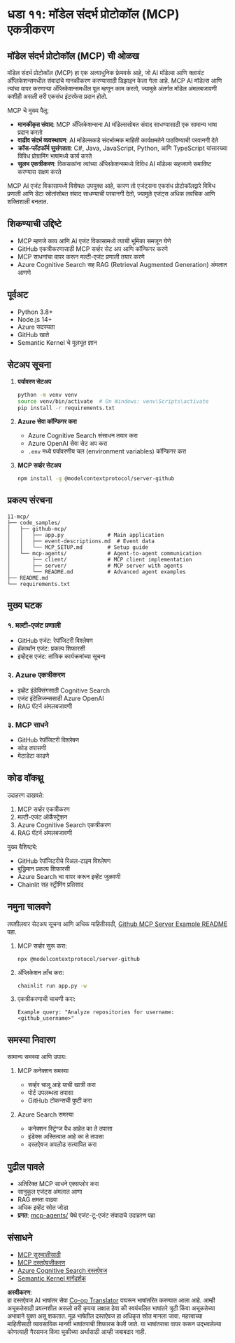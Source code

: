 <!--
CO_OP_TRANSLATOR_METADATA:
{
  "original_hash": "e255edb8423b34b4bba20263ef38f208",
  "translation_date": "2025-07-24T08:05:39+00:00",
  "source_file": "11-mcp/README.md",
  "language_code": "mr"
}
-->
# धडा ११: मॉडेल संदर्भ प्रोटोकॉल (MCP) एकत्रीकरण

## मॉडेल संदर्भ प्रोटोकॉल (MCP) ची ओळख

मॉडेल संदर्भ प्रोटोकॉल (MCP) हा एक अत्याधुनिक फ्रेमवर्क आहे, जो AI मॉडेल्स आणि क्लायंट अ‍ॅप्लिकेशन्समधील संवादांचे मानकीकरण करण्यासाठी डिझाइन केला गेला आहे. MCP AI मॉडेल्स आणि त्यांचा वापर करणाऱ्या अ‍ॅप्लिकेशन्समधील पूल म्हणून काम करतो, ज्यामुळे अंतर्गत मॉडेल अंमलबजावणी कशीही असली तरी एकसंध इंटरफेस प्रदान होतो.

MCP चे मुख्य पैलू:

- **मानकीकृत संवाद**: MCP अ‍ॅप्लिकेशन्सना AI मॉडेल्ससोबत संवाद साधण्यासाठी एक सामान्य भाषा प्रदान करतो  
- **वाढीव संदर्भ व्यवस्थापन**: AI मॉडेल्सकडे संदर्भात्मक माहिती कार्यक्षमतेने पाठविण्याची परवानगी देते  
- **क्रॉस-प्लॅटफॉर्म सुसंगतता**: C#, Java, JavaScript, Python, आणि TypeScript यांसारख्या विविध प्रोग्रामिंग भाषांमध्ये कार्य करते  
- **सुलभ एकत्रीकरण**: विकसकांना त्यांच्या अ‍ॅप्लिकेशन्समध्ये विविध AI मॉडेल्स सहजपणे समाविष्ट करण्यास सक्षम करते  

MCP AI एजंट विकासामध्ये विशेषतः उपयुक्त आहे, कारण तो एजंट्सना एकसंध प्रोटोकॉलद्वारे विविध प्रणाली आणि डेटा स्रोतांसोबत संवाद साधण्याची परवानगी देतो, ज्यामुळे एजंट्स अधिक लवचिक आणि शक्तिशाली बनतात.

## शिकण्याची उद्दिष्टे
- MCP म्हणजे काय आणि AI एजंट विकासामध्ये त्याची भूमिका समजून घेणे  
- GitHub एकत्रीकरणासाठी MCP सर्व्हर सेट अप आणि कॉन्फिगर करणे  
- MCP साधनांचा वापर करून मल्टी-एजंट प्रणाली तयार करणे  
- Azure Cognitive Search सह RAG (Retrieval Augmented Generation) अंमलात आणणे  

## पूर्वअट
- Python 3.8+  
- Node.js 14+  
- Azure सदस्यता  
- GitHub खाते  
- Semantic Kernel चे मूलभूत ज्ञान  

## सेटअप सूचना

1. **पर्यावरण सेटअप**  
   ```bash
   python -m venv venv
   source venv/bin/activate  # On Windows: venv\Scripts\activate
   pip install -r requirements.txt
   ```

2. **Azure सेवा कॉन्फिगर करा**  
   - Azure Cognitive Search संसाधन तयार करा  
   - Azure OpenAI सेवा सेट अप करा  
   - `.env` मध्ये पर्यावरणीय चल (environment variables) कॉन्फिगर करा  

3. **MCP सर्व्हर सेटअप**  
   ```bash
   npm install -g @modelcontextprotocol/server-github
   ```

## प्रकल्प संरचना

```
11-mcp/
├── code_samples/
│   ├── github-mcp/
│   │   ├── app.py              # Main application
│   │   ├── event-descriptions.md  # Event data
│   │   └── MCP_SETUP.md        # Setup guide
│   └── mcp-agents/             # Agent-to-agent communication
│       ├── client/             # MCP client implementation
│       ├── server/             # MCP server with agents
│       └── README.md           # Advanced agent examples
├── README.md
└── requirements.txt
```

## मुख्य घटक

### १. मल्टी-एजंट प्रणाली
- GitHub एजंट: रेपॉजिटरी विश्लेषण  
- हॅकाथॉन एजंट: प्रकल्प शिफारसी  
- इव्हेंट्स एजंट: तांत्रिक कार्यक्रमांच्या सूचना  

### २. Azure एकत्रीकरण
- इव्हेंट इंडेक्सिंगसाठी Cognitive Search  
- एजंट इंटेलिजन्ससाठी Azure OpenAI  
- RAG पॅटर्न अंमलबजावणी  

### ३. MCP साधने
- GitHub रेपॉजिटरी विश्लेषण  
- कोड तपासणी  
- मेटाडेटा काढणे  

## कोड वॉकथ्रू

उदाहरण दाखवते:
1. MCP सर्व्हर एकत्रीकरण  
2. मल्टी-एजंट ऑर्केस्ट्रेशन  
3. Azure Cognitive Search एकत्रीकरण  
4. RAG पॅटर्न अंमलबजावणी  

मुख्य वैशिष्ट्ये:
- GitHub रेपॉजिटरीचे रिअल-टाइम विश्लेषण  
- बुद्धिमान प्रकल्प शिफारसी  
- Azure Search चा वापर करून इव्हेंट जुळवणी  
- Chainlit सह स्ट्रीमिंग प्रतिसाद  

## नमुना चालवणे

तपशीलवार सेटअप सूचना आणि अधिक माहितीसाठी, [Github MCP Server Example README](./code_samples/github-mcp/README.md) पहा.

1. MCP सर्व्हर सुरू करा:  
   ```bash
   npx @modelcontextprotocol/server-github
   ```

2. अ‍ॅप्लिकेशन लाँच करा:  
   ```bash
   chainlit run app.py -w
   ```

3. एकत्रीकरणाची चाचणी करा:  
   ```
   Example query: "Analyze repositories for username: <github_username>"
   ```

## समस्या निवारण

सामान्य समस्या आणि उपाय:
1. MCP कनेक्शन समस्या  
   - सर्व्हर चालू आहे याची खात्री करा  
   - पोर्ट उपलब्धता तपासा  
   - GitHub टोकन्सची पुष्टी करा  

2. Azure Search समस्या  
   - कनेक्शन स्ट्रिंग्ज वैध आहेत का ते तपासा  
   - इंडेक्स अस्तित्वात आहे का ते तपासा  
   - दस्तऐवज अपलोड सत्यापित करा  

## पुढील पावले
- अतिरिक्त MCP साधने एक्सप्लोर करा  
- सानुकूल एजंट्स अंमलात आणा  
- RAG क्षमता वाढवा  
- अधिक इव्हेंट स्रोत जोडा  
- **प्रगत**: [mcp-agents/](../../../11-mcp/code_samples/mcp-agents) येथे एजंट-टू-एजंट संवादाचे उदाहरण पहा  

## संसाधने
- [MCP सुरुवातीसाठी](https://aka.ms/mcp-for-beginners)  
- [MCP दस्तऐवजीकरण](https://github.com/microsoft/semantic-kernel/tree/main/python/semantic-kernel/semantic_kernel/connectors/mcp)  
- [Azure Cognitive Search दस्तऐवज](https://learn.microsoft.com/azure/search/)  
- [Semantic Kernel मार्गदर्शक](https://learn.microsoft.com/semantic-kernel/)  

**अस्वीकरण**:  
हा दस्तऐवज AI भाषांतर सेवा [Co-op Translator](https://github.com/Azure/co-op-translator) वापरून भाषांतरित करण्यात आला आहे. आम्ही अचूकतेसाठी प्रयत्नशील असलो तरी कृपया लक्षात ठेवा की स्वयंचलित भाषांतरे त्रुटी किंवा अचूकतेच्या अभावाने युक्त असू शकतात. मूळ भाषेतील दस्तऐवज हा अधिकृत स्रोत मानला जावा. महत्त्वाच्या माहितीसाठी व्यावसायिक मानवी भाषांतराची शिफारस केली जाते. या भाषांतराचा वापर करून उद्भवलेल्या कोणत्याही गैरसमज किंवा चुकीच्या अर्थासाठी आम्ही जबाबदार नाही.
